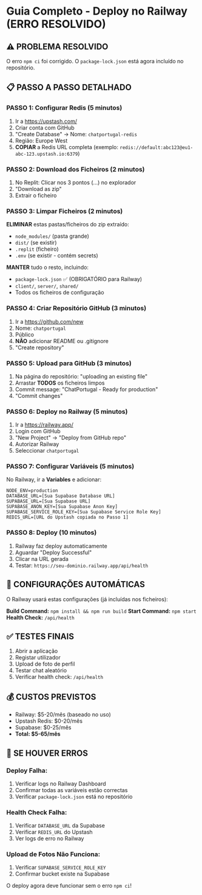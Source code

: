 # Guia Completo - Deploy no Railway (ERRO RESOLVIDO)

## ⚠️ PROBLEMA RESOLVIDO
O erro `npm ci` foi corrigido. O `package-lock.json` está agora incluído no repositório.

## 📋 PASSO A PASSO DETALHADO

### PASSO 1: Configurar Redis (5 minutos)
1. Ir a https://upstash.com/
2. Criar conta com GitHub
3. "Create Database" → Nome: `chatportugal-redis`
4. Região: Europe West
5. **COPIAR** a Redis URL completa (exemplo: `redis://default:abc123@eu1-abc-123.upstash.io:6379`)

### PASSO 2: Download dos Ficheiros (2 minutos)
1. No Replit: Clicar nos 3 pontos (...) no explorador
2. "Download as zip"
3. Extrair o ficheiro

### PASSO 3: Limpar Ficheiros (2 minutos)
**ELIMINAR** estas pastas/ficheiros do zip extraído:
- `node_modules/` (pasta grande)
- `dist/` (se existir)
- `.replit` (ficheiro)
- `.env` (se existir - contém secrets)

**MANTER** tudo o resto, incluindo:
- `package-lock.json` ✅ (OBRIGATÓRIO para Railway)
- `client/`, `server/`, `shared/`
- Todos os ficheiros de configuração

### PASSO 4: Criar Repositório GitHub (3 minutos)
1. Ir a https://github.com/new
2. Nome: `chatportugal`
3. Público
4. **NÃO** adicionar README ou .gitignore
5. "Create repository"

### PASSO 5: Upload para GitHub (3 minutos)
1. Na página do repositório: "uploading an existing file"
2. Arrastar **TODOS** os ficheiros limpos
3. Commit message: "ChatPortugal - Ready for production"
4. "Commit changes"

### PASSO 6: Deploy no Railway (5 minutos)
1. Ir a https://railway.app/
2. Login com GitHub
3. "New Project" → "Deploy from GitHub repo"
4. Autorizar Railway
5. Seleccionar `chatportugal`

### PASSO 7: Configurar Variáveis (5 minutos)
No Railway, ir a **Variables** e adicionar:

```
NODE_ENV=production
DATABASE_URL=[Sua Supabase Database URL]
SUPABASE_URL=[Sua Supabase URL]
SUPABASE_ANON_KEY=[Sua Supabase Anon Key]
SUPABASE_SERVICE_ROLE_KEY=[Sua Supabase Service Role Key]
REDIS_URL=[URL do Upstash copiada no Passo 1]
```

### PASSO 8: Deploy (10 minutos)
1. Railway faz deploy automaticamente
2. Aguardar "Deploy Successful"
3. Clicar na URL gerada
4. Testar: `https://seu-dominio.railway.app/api/health`

## 🔧 CONFIGURAÇÕES AUTOMÁTICAS
O Railway usará estas configurações (já incluídas nos ficheiros):

**Build Command:** `npm install && npm run build`
**Start Command:** `npm start`
**Health Check:** `/api/health`

## ✅ TESTES FINAIS
1. Abrir a aplicação
2. Registar utilizador
3. Upload de foto de perfil
4. Testar chat aleatório
5. Verificar health check: `/api/health`

## 💰 CUSTOS PREVISTOS
- Railway: $5-20/mês (baseado no uso)
- Upstash Redis: $0-20/mês
- Supabase: $0-25/mês
- **Total: $5-65/mês**

## 🚨 SE HOUVER ERROS

### Deploy Falha:
1. Verificar logs no Railway Dashboard
2. Confirmar todas as variáveis estão correctas
3. Verificar `package-lock.json` está no repositório

### Health Check Falha:
1. Verificar `DATABASE_URL` da Supabase
2. Verificar `REDIS_URL` do Upstash
3. Ver logs de erro no Railway

### Upload de Fotos Não Funciona:
1. Verificar `SUPABASE_SERVICE_ROLE_KEY`
2. Confirmar bucket existe na Supabase

O deploy agora deve funcionar sem o erro `npm ci`!